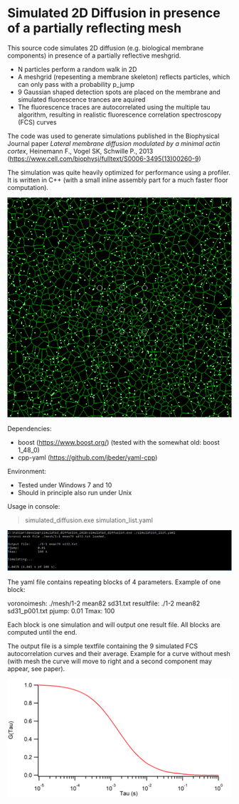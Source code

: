 # Simulated 2D Diffusion in presence of a partially reflecting mesh

This source code simulates 2D diffusion (e.g. biological membrane components) in presence of a partially reflective meshgrid.

- N particles perform a random walk in 2D
- A meshgrid (repesenting a membrane skeleton) reflects particles, which can only pass with a probability p_jump
- 9 Gaussian shaped detection spots are placed on the membrane and simulated fluorescence trances are aquired
- The fluorescence traces are autocorrelated using the multiple tau algorithm, resulting in realistic fluorescence correlation spectroscopy (FCS) curves

The code was used to generate simulations published in the Biophysical Journal paper
<i>Lateral membrane diffusion modulated by a minimal actin cortex</i>, Heinemann F., Vogel SK, Schwille P., 2013 (https://www.cell.com/biophysj/fulltext/S0006-3495(13)00260-9)

The simulation was quite heavily optimized for performance using a profiler. It is written in C++ (with a small inline assembly part for a much faster floor computation).

![Simulation_illustration](https://github.com/FabianHeinemann/simulated_2d_diffusion/blob/master/images/Frame_0.png)

Dependencies:
- boost (https://www.boost.org/)
(tested with the somewhat old: boost 1_48_0)
- cpp-yaml (https://github.com/jbeder/yaml-cpp)

Environment:
- Tested under Windows 7 and 10
- Should in principle also run under Unix

Usage in console:

>simulated_diffusion.exe simulation_list.yaml

![Console screenshot](https://github.com/FabianHeinemann/simulated_2d_diffusion/blob/master/images/console.png)

The yaml file contains repeating blocks of 4 parameters. Example of one block:

voronoimesh: ./mesh/1-2 mean82 sd31.txt
resultfile: ./1-2 mean82 sd31_p001.txt
pjump: 0.01
Tmax: 100

Each block is one simulation and will output one result file. All blocks are computed until the end.

The output file is a simple textfile containing the 9 simulated FCS autocorrelation curves and their average. Example for a curve without mesh (with mesh the curve will move to right and a second component may appear, see paper).

![FCS curve](https://github.com/FabianHeinemann/simulated_2d_diffusion/blob/master/images/fcs_free.png)
